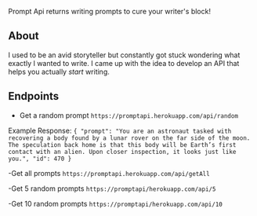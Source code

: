 Prompt Api returns writing prompts to cure your writer's block!

## About

I used to be an avid storyteller but constantly got stuck wondering what exactly I wanted to write. I came up with the idea to develop an API that helps you actually _start_ writing.

## Endpoints

- Get a random prompt
  `https://promptapi.herokuapp.com/api/random`

Example Response:
`{ "prompt": "You are an astronaut tasked with recovering a body found by a lunar rover on the far side of the moon. The speculation back home is that this body will be Earth’s first contact with an alien. Upon closer inspection, it looks just like you.", "id": 470 }`

-Get all prompts
`https://promptapi.herokuapp.com/api/getAll`

-Get 5 random prompts
`https://promptapi/herokuapp.com/api/5`

-Get 10 random prompts
`https://promptapi/herokuapp.com/api/10`
